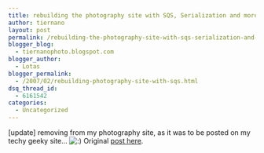 ```yaml
---
title: rebuilding the photography site with SQS, Serialization and more
author: tiernano
layout: post
permalink: /rebuilding-the-photography-site-with-sqs-serialization-and-more/
blogger_blog:
  - tiernanophoto.blogspot.com
blogger_author:
  - Lotas
blogger_permalink:
  - /2007/02/rebuilding-photography-site-with-sqs.html
dsq_thread_id:
  - 6161542
categories:
  - Uncategorized
---
```

[update] removing from my photography site, as it was to be posted on my techy geeky site&#8230; <img src="http://www.geekphotographer.com/wp-includes/images/smilies/icon_smile.gif" alt=":)" class="wp-smiley" /> Original [post here][1].

 [1]: http://blog.lotas-smartman.net/archive/2007/02/16/rebuilding-the-photography-site-with-sqs-serialization-and-more.aspx
